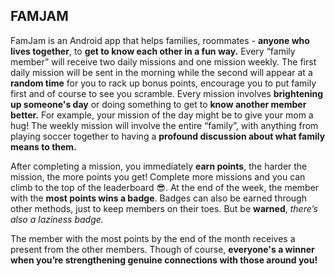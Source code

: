 
## FAMJAM
FamJam is an Android app that helps families, roommates - **anyone who lives together**, to **get to know each other in a fun way.** Every “family member” will receive two daily missions and one mission weekly. The first daily mission will be sent in the morning while the second will appear at a **random time** for you to rack up bonus points, encourage you to put family first and of course to see you scramble. Every mission involves **brightening up someone's day** or doing something to get to **know another member better.** For example, your mission of the day might be to give your mom a hug! The weekly mission will involve the entire “family”, with anything from playing soccer together to having a **profound discussion about what family means to them.**
 
After completing a mission, you immediately **earn points**, the harder the mission, the more points you get! Complete more missions and you can climb to the top of the leaderboard 😎. At the end of the week, the member with the **most points wins a badge**. Badges can also be earned through other methods, just to keep members on their toes. But be **warned**, _there’s also a laziness badge._

The member with the most points by the end of the month receives a present from the other members. Though of course, **everyone's a winner when you’re strengthening genuine connections with those around you!**
